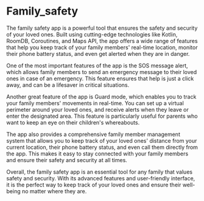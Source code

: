 # Family_safety
The family safety app is a powerful tool that ensures the safety and security of your loved ones. Built using cutting-edge technologies like Kotlin, RoomDB, Coroutines, and Maps API, the app offers a wide range of features that help you keep track of your family members' real-time location, monitor their phone battery status, and even get alerted when they are in danger.

One of the most important features of the app is the SOS message alert, which allows family members to send an emergency message to their loved ones in case of an emergency. This feature ensures that help is just a click away, and can be a lifesaver in critical situations.

Another great feature of the app is Guard mode, which enables you to track your family members' movements in real-time. You can set up a virtual perimeter around your loved ones, and receive alerts when they leave or enter the designated area. This feature is particularly useful for parents who want to keep an eye on their children's whereabouts.

The app also provides a comprehensive family member management system that allows you to keep track of your loved ones' distance from your current location, their phone battery status, and even call them directly from the app. This makes it easy to stay connected with your family members and ensure their safety and security at all times.

Overall, the family safety app is an essential tool for any family that values safety and security. With its advanced features and user-friendly interface, it is the perfect way to keep track of your loved ones and ensure their well-being no matter where they are.


